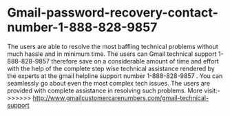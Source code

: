 # Gmail-password-recovery-contact-number-1-888-828-9857
The users are able to resolve the most baffling technical problems without much hassle and in minimum time. The users can  Gmail technical support 1-888-828-9857  therefore save on a considerable amount of time and effort with the help of the complete step wise technical assistance rendered by the experts at the gmail helpline support number 1-888-828-9857 . You can seamlessly go about even the most complex tech issues. The users are provided with complete assistance in resolving such problems.  More visit:- >>>>>>    http://www.gmailcustomercarenumbers.com/gmail-technical-support
